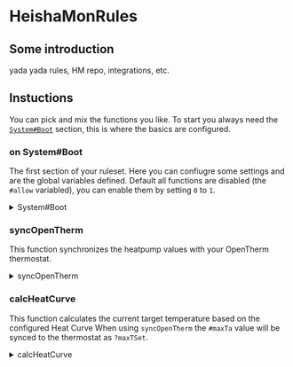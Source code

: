 # HeishaMonRules

## Some introduction

yada yada rules, HM repo, integrations, etc.

## Instuctions

You can pick and mix the functions you like. To start you always need the [`System#Boot`](#on-systemboot) section, this is where the basics are configured.

### on System#Boot

The first section of your ruleset. Here you can confiugre some settings and are the global variables defined. Default all functions are disabled (the `#allow` variabled), you can enable them by setting `0` to `1`.

<details>

<summary>System#Boot</summary>

```LUA
on System#Boot then
    #allowSyncOT = 1;
    #allowCalcHeatCurve = 1;

    #chEnable = -1;
    #maxTa = -1;
    setTimer(1,10);
end

on timer=1 then
    syncOpenTherm();
    calcHeatCurve();
    setTimer(1,15);
end
```

</details>

### syncOpenTherm

This function synchronizes the heatpump values with your OpenTherm thermostat.

<details>

<summary>syncOpenTherm</summary>

```LUA
on syncOpenTherm then
    if #allowSyncOT == 1 then
        ?outletTemp = @Main_Outlet_Temp;
        ?inletTemp = @Main_Inlet_Temp;
        ?outsideTemp = @Outside_Temp;
        ?dhwTemp = @DHW_Temp;
        ?dhwSetpoint = @DHW_Target_Temp;
        if ?chEnable == 1 then
            #chEnable = 1;
        else
            #chEnable = 0;
        end
    end
    #dhwEnable = ?dhwEnable;
    if #maxTa != -1 then
        ?maxTSet = #maxTa;
    end
    if @Compressor_Freq == 0 then
        ?flameState = 0;
        ?chState = 0;
        ?dhwState = 0;
    else
        ?flameState = 1;
        if @ThreeWay_Valve_State == 0 then
            ?chState = 1;
            ?dhwState = 0;
        else
            ?chState = 0;
            ?dhwState = 1;
        end
    end
end
```

</details>

### calcHeatCurve

This function calculates the current target temperature based on the configured Heat Curve When using `syncOpenTherm` the `#maxTa` value will be synced to the thermostat as `?maxTSet`.

<details>

<summary>calcHeatCurve</summary>

```LUA
on calcHeatCurve then
    if #allowCalcHeatCurve == 1 then
        if isset(@Z1_Heat_Curve_Target_Low_Temp) && isset(@Z1_Heat_Curve_Outside_High_Temp) && isset(@Z1_Heat_Curve_Target_High_Temp) && isset(@Z1_Heat_Curve_Outside_Low_Temp) && isset(@Outside_Temp) then
            $Ta1 = @Z1_Heat_Curve_Target_Low_Temp;
            $Tb1 = @Z1_Heat_Curve_Outside_High_Temp;
            $Ta2 = @Z1_Heat_Curve_Target_High_Temp;
            $Tb2 = @Z1_Heat_Curve_Outside_Low_Temp;
            $Tb3 = @Outside_Temp;
            if $Tb3 >= $Tb1 then
                #maxTa = $Ta1;
            else
                if $Tb3 <= $Tb2 then
                    #maxTa = $Ta2;
                else
                    #maxTa = 1 + floor(0.9 + $Ta1 + (($Tb1 - $Tb3) * ($Ta2 - $Ta1) / ($Tb1 - $Tb2)));
                end
            end
        end
    end
end
```

</details>